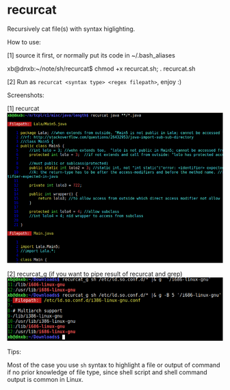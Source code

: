# recurcat
Recursively cat file(s) with syntax higlighting.  

How to use:  

[1]  source it first, or normally put its code in ~/.bash_aliases  

xb@dnxb:~/note/sh/recurcat$ chmod +x recurcat.sh; . recurcat.sh  

[2] Run as `recurcat <syntax type> <regex filepath>`, enjoy :)  

Screenshots:  

[1] recurcat  
![recurcat](/recurcat.png?raw=true "recurcat")  

[2] recurcat_g (if you want to pipe result of recurcat and grep)
![recurcat_g](/recurcat_g.png?raw=true "recurcat_g")  

Tips:  

Most of the case you use `sh` syntax to highlight a file or output of command if no prior knowledge of file type, since shell script and shell command output is common in Linux.  



